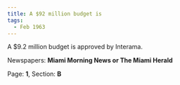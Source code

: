 ```yaml
---  
title: A $92 million budget is  
tags:  
  - Feb 1963  
---  
```

  
A $9.2 million budget is approved by Interama.  
  
Newspapers: **Miami Morning News or The Miami Herald**  
  
Page: **1**, Section: **B** 

